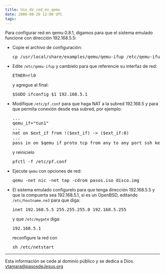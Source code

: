 ```yaml
---
title: Uso_de_red_en_qemu
date: 2006-08-26 12:00 UTC
tags:
---
```

Para configurar red en qemu 0.8.1, digamos para que el sistema emulado
funcione con dirección 192.168.5.5:

* Copie el archivo de configuración:
  <pre>
  cp /usr/local/share/examples/qemu/qemu-ifup /etc/qemu-ifup
  </pre>
* Edite ```/etc/qemu-ifup``` y cambielo para que referencie su interfaz de red:
  <pre>
  ETHER=rl0
  </pre>
  y agregue al final:
  <pre>
  $SUDO ifconfig $1 192.168.5.1
  </pre>
* Modifique ```/etc/pf.conf``` para que haga NAT a la subred 192.168.5 y para 
  que permita conexión desde esa subred, por ejemplo:
  <pre>
  ...
  qemu_if="tun1"
  ...
  nat on $ext_if from !($ext_if) -> ($ext_if:0)
  ...
  pass in on $qemu_if proto tcp from any to any port ssh keep state
  </pre>
  y reinicielo
  <pre>
  pfctl -f /etc/pf.conf
  </pre>
* Ejecute ```qemu``` con opciones de red:
  <pre>
  qemu -net nic -net tap -cdrom pasos.iso disco.img
  </pre>
* El sistema emulado configurelo para que tenga dirección 192.168.5.5 y 
  que la compuerta sea 192.168.5.1, si es un OpenBSD, editando 
  ```/etc/hostname.ne3``` para que diga:
  <pre>
  inet 192.168.5.5 255.255.255.0 192.168.5.255
  </pre>
  y que ```/etc/mygate``` diga:
  <pre>
  192.168.5.1
  </pre>
  reconfigure la red con
  <pre>
  sh /etc/netstart
  </pre>


----
Esta información se cede al dominio público y se dedica a Dios. vtamara@pasosdeJesus.org
